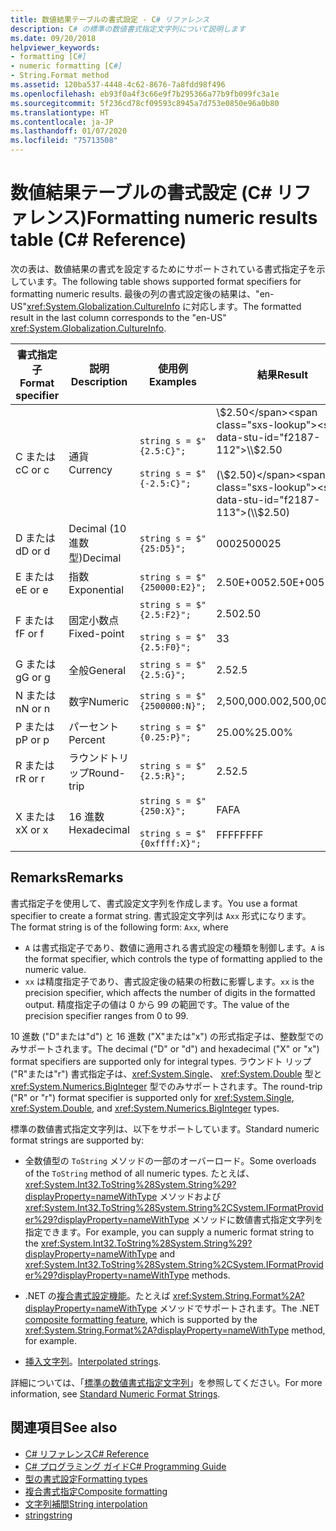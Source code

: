 ```yaml
---
title: 数値結果テーブルの書式設定 - C# リファレンス
description: C# の標準の数値書式指定文字列について説明します
ms.date: 09/20/2018
helpviewer_keywords:
- formatting [C#]
- numeric formatting [C#]
- String.Format method
ms.assetid: 120ba537-4448-4c62-8676-7a8fdd98f496
ms.openlocfilehash: eb93f0a4f3c66e9f7b295366a77b9fb099fc3a1e
ms.sourcegitcommit: 5f236cd78cf09593c8945a7d753e0850e96a0b80
ms.translationtype: HT
ms.contentlocale: ja-JP
ms.lasthandoff: 01/07/2020
ms.locfileid: "75713508"
---
```

# <a name="formatting-numeric-results-table-c-reference"></a><span data-ttu-id="f2187-103">数値結果テーブルの書式設定 (C# リファレンス)</span><span class="sxs-lookup"><span data-stu-id="f2187-103">Formatting numeric results table (C# Reference)</span></span>

<span data-ttu-id="f2187-104">次の表は、数値結果の書式を設定するためにサポートされている書式指定子を示しています。</span><span class="sxs-lookup"><span data-stu-id="f2187-104">The following table shows supported format specifiers for formatting numeric results.</span></span> <span data-ttu-id="f2187-105">最後の列の書式設定後の結果は、"en-US"<xref:System.Globalization.CultureInfo> に対応します。</span><span class="sxs-lookup"><span data-stu-id="f2187-105">The formatted result in the last column corresponds to the "en-US" <xref:System.Globalization.CultureInfo>.</span></span>

|<span data-ttu-id="f2187-106">書式指定子</span><span class="sxs-lookup"><span data-stu-id="f2187-106">Format specifier</span></span>|<span data-ttu-id="f2187-107">説明</span><span class="sxs-lookup"><span data-stu-id="f2187-107">Description</span></span>|<span data-ttu-id="f2187-108">使用例</span><span class="sxs-lookup"><span data-stu-id="f2187-108">Examples</span></span>|<span data-ttu-id="f2187-109">結果</span><span class="sxs-lookup"><span data-stu-id="f2187-109">Result</span></span>|  
|----------------------|-----------------|--------------|------------|  
|<span data-ttu-id="f2187-110">C または c</span><span class="sxs-lookup"><span data-stu-id="f2187-110">C or c</span></span>|<span data-ttu-id="f2187-111">通貨</span><span class="sxs-lookup"><span data-stu-id="f2187-111">Currency</span></span>|`string s = $"{2.5:C}";`<br /><br /> `string s = $"{-2.5:C}";`|<span data-ttu-id="f2187-112">\\$2.50</span><span class="sxs-lookup"><span data-stu-id="f2187-112">\\$2.50</span></span><br /><br /> <span data-ttu-id="f2187-113">(\\$2.50)</span><span class="sxs-lookup"><span data-stu-id="f2187-113">(\\$2.50)</span></span>|  
|<span data-ttu-id="f2187-114">D または d</span><span class="sxs-lookup"><span data-stu-id="f2187-114">D or d</span></span>|<span data-ttu-id="f2187-115">Decimal (10 進数型)</span><span class="sxs-lookup"><span data-stu-id="f2187-115">Decimal</span></span>|`string s = $"{25:D5}";`|<span data-ttu-id="f2187-116">00025</span><span class="sxs-lookup"><span data-stu-id="f2187-116">00025</span></span>|  
|<span data-ttu-id="f2187-117">E または e</span><span class="sxs-lookup"><span data-stu-id="f2187-117">E or e</span></span>|<span data-ttu-id="f2187-118">指数</span><span class="sxs-lookup"><span data-stu-id="f2187-118">Exponential</span></span>|`string s = $"{250000:E2}";`|<span data-ttu-id="f2187-119">2.50E+005</span><span class="sxs-lookup"><span data-stu-id="f2187-119">2.50E+005</span></span>|  
|<span data-ttu-id="f2187-120">F または f</span><span class="sxs-lookup"><span data-stu-id="f2187-120">F or f</span></span>|<span data-ttu-id="f2187-121">固定小数点</span><span class="sxs-lookup"><span data-stu-id="f2187-121">Fixed-point</span></span>|`string s = $"{2.5:F2}";`<br /><br /> `string s = $"{2.5:F0}";`|<span data-ttu-id="f2187-122">2.50</span><span class="sxs-lookup"><span data-stu-id="f2187-122">2.50</span></span><br /><br /> <span data-ttu-id="f2187-123">3</span><span class="sxs-lookup"><span data-stu-id="f2187-123">3</span></span>|  
|<span data-ttu-id="f2187-124">G または g</span><span class="sxs-lookup"><span data-stu-id="f2187-124">G or g</span></span>|<span data-ttu-id="f2187-125">全般</span><span class="sxs-lookup"><span data-stu-id="f2187-125">General</span></span>|`string s = $"{2.5:G}";`|<span data-ttu-id="f2187-126">2.5</span><span class="sxs-lookup"><span data-stu-id="f2187-126">2.5</span></span>|  
|<span data-ttu-id="f2187-127">N または n</span><span class="sxs-lookup"><span data-stu-id="f2187-127">N or n</span></span>|<span data-ttu-id="f2187-128">数字</span><span class="sxs-lookup"><span data-stu-id="f2187-128">Numeric</span></span>|`string s = $"{2500000:N}";`|<span data-ttu-id="f2187-129">2,500,000.00</span><span class="sxs-lookup"><span data-stu-id="f2187-129">2,500,000.00</span></span>|  
|<span data-ttu-id="f2187-130">P または p</span><span class="sxs-lookup"><span data-stu-id="f2187-130">P or p</span></span>|<span data-ttu-id="f2187-131">パーセント</span><span class="sxs-lookup"><span data-stu-id="f2187-131">Percent</span></span>|`string s = $"{0.25:P}";`|<span data-ttu-id="f2187-132">25.00%</span><span class="sxs-lookup"><span data-stu-id="f2187-132">25.00%</span></span>|  
|<span data-ttu-id="f2187-133">R または r</span><span class="sxs-lookup"><span data-stu-id="f2187-133">R or r</span></span>|<span data-ttu-id="f2187-134">ラウンドトリップ</span><span class="sxs-lookup"><span data-stu-id="f2187-134">Round-trip</span></span>|`string s = $"{2.5:R}";`|<span data-ttu-id="f2187-135">2.5</span><span class="sxs-lookup"><span data-stu-id="f2187-135">2.5</span></span>|  
|<span data-ttu-id="f2187-136">X または x</span><span class="sxs-lookup"><span data-stu-id="f2187-136">X or x</span></span>|<span data-ttu-id="f2187-137">16 進数</span><span class="sxs-lookup"><span data-stu-id="f2187-137">Hexadecimal</span></span>|`string s = $"{250:X}";`<br /><br /> `string s = $"{0xffff:X}";`|<span data-ttu-id="f2187-138">FA</span><span class="sxs-lookup"><span data-stu-id="f2187-138">FA</span></span><br /><br /> <span data-ttu-id="f2187-139">FFFF</span><span class="sxs-lookup"><span data-stu-id="f2187-139">FFFF</span></span>|  

## <a name="remarks"></a><span data-ttu-id="f2187-140">Remarks</span><span class="sxs-lookup"><span data-stu-id="f2187-140">Remarks</span></span>

<span data-ttu-id="f2187-141">書式指定子を使用して、書式設定文字列を作成します。</span><span class="sxs-lookup"><span data-stu-id="f2187-141">You use a format specifier to create a format string.</span></span> <span data-ttu-id="f2187-142">書式設定文字列は `Axx` 形式になります。</span><span class="sxs-lookup"><span data-stu-id="f2187-142">The format string is of the following form: `Axx`, where</span></span>

- <span data-ttu-id="f2187-143">`A` は書式指定子であり、数値に適用される書式設定の種類を制御します。</span><span class="sxs-lookup"><span data-stu-id="f2187-143">`A` is the format specifier, which controls the type of formatting applied to the numeric value.</span></span>
- <span data-ttu-id="f2187-144">`xx` は精度指定子であり、書式設定後の結果の桁数に影響します。</span><span class="sxs-lookup"><span data-stu-id="f2187-144">`xx` is the precision specifier, which affects the number of digits in the formatted output.</span></span> <span data-ttu-id="f2187-145">精度指定子の値は 0 から 99 の範囲です。</span><span class="sxs-lookup"><span data-stu-id="f2187-145">The value of the precision specifier ranges from 0 to 99.</span></span>

<span data-ttu-id="f2187-146">10 進数 ("D"または"d") と 16 進数 ("X"または"x") の形式指定子は、整数型でのみサポートされます。</span><span class="sxs-lookup"><span data-stu-id="f2187-146">The decimal ("D" or "d") and hexadecimal ("X" or "x") format specifiers are supported only for integral types.</span></span> <span data-ttu-id="f2187-147">ラウンドト リップ ("R"または"r") 書式指定子は、<xref:System.Single>、 <xref:System.Double> 型と <xref:System.Numerics.BigInteger> 型でのみサポートされます。</span><span class="sxs-lookup"><span data-stu-id="f2187-147">The round-trip ("R" or "r") format specifier is supported only for <xref:System.Single>, <xref:System.Double>, and <xref:System.Numerics.BigInteger> types.</span></span>

<span data-ttu-id="f2187-148">標準の数値書式指定文字列は、以下をサポートしています。</span><span class="sxs-lookup"><span data-stu-id="f2187-148">Standard numeric format strings are supported by:</span></span>

- <span data-ttu-id="f2187-149">全数値型の `ToString` メソッドの一部のオーバーロード。</span><span class="sxs-lookup"><span data-stu-id="f2187-149">Some overloads of the `ToString` method of all numeric types.</span></span> <span data-ttu-id="f2187-150">たとえば、<xref:System.Int32.ToString%28System.String%29?displayProperty=nameWithType> メソッドおよび <xref:System.Int32.ToString%28System.String%2CSystem.IFormatProvider%29?displayProperty=nameWithType> メソッドに数値書式指定文字列を指定できます。</span><span class="sxs-lookup"><span data-stu-id="f2187-150">For example, you can supply a numeric format string to the <xref:System.Int32.ToString%28System.String%29?displayProperty=nameWithType> and <xref:System.Int32.ToString%28System.String%2CSystem.IFormatProvider%29?displayProperty=nameWithType> methods.</span></span>

- <span data-ttu-id="f2187-151">.NET の[複合書式設定機能](../../../standard/base-types/composite-formatting.md)。たとえば <xref:System.String.Format%2A?displayProperty=nameWithType> メソッドでサポートされます。</span><span class="sxs-lookup"><span data-stu-id="f2187-151">The .NET [composite formatting feature](../../../standard/base-types/composite-formatting.md), which is supported by the <xref:System.String.Format%2A?displayProperty=nameWithType> method, for example.</span></span>

- <span data-ttu-id="f2187-152">[挿入文字列](../tokens/interpolated.md)。</span><span class="sxs-lookup"><span data-stu-id="f2187-152">[Interpolated strings](../tokens/interpolated.md).</span></span>

<span data-ttu-id="f2187-153">詳細については、「[標準の数値書式指定文字列](../../../standard/base-types/standard-numeric-format-strings.md)」を参照してください。</span><span class="sxs-lookup"><span data-stu-id="f2187-153">For more information, see [Standard Numeric Format Strings](../../../standard/base-types/standard-numeric-format-strings.md).</span></span>

## <a name="see-also"></a><span data-ttu-id="f2187-154">関連項目</span><span class="sxs-lookup"><span data-stu-id="f2187-154">See also</span></span>

- [<span data-ttu-id="f2187-155">C# リファレンス</span><span class="sxs-lookup"><span data-stu-id="f2187-155">C# Reference</span></span>](../index.md)
- [<span data-ttu-id="f2187-156">C# プログラミング ガイド</span><span class="sxs-lookup"><span data-stu-id="f2187-156">C# Programming Guide</span></span>](../../programming-guide/index.md)
- [<span data-ttu-id="f2187-157">型の書式設定</span><span class="sxs-lookup"><span data-stu-id="f2187-157">Formatting types</span></span>](../../../standard/base-types/formatting-types.md)
- [<span data-ttu-id="f2187-158">複合書式指定</span><span class="sxs-lookup"><span data-stu-id="f2187-158">Composite formatting</span></span>](../../../standard/base-types/composite-formatting.md)
- [<span data-ttu-id="f2187-159">文字列補間</span><span class="sxs-lookup"><span data-stu-id="f2187-159">String interpolation</span></span>](../tokens/interpolated.md)
- [<span data-ttu-id="f2187-160">string</span><span class="sxs-lookup"><span data-stu-id="f2187-160">string</span></span>](../builtin-types/reference-types.md)
